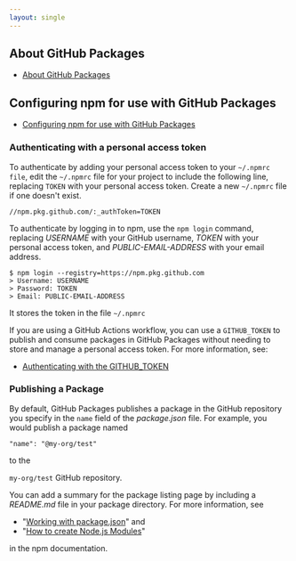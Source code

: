 ```yaml
---
layout: single
---
```


## About GitHub Packages

* [About GitHub Packages](https://help.github.com/en/packages/publishing-and-managing-packages/about-github-packages)


## Configuring npm for use with GitHub Packages

* [Configuring npm for use with GitHub Packages](https://help.github.com/en/packages/using-github-packages-with-your-projects-ecosystem/configuring-npm-for-use-with-github-packages)

### Authenticating with a personal access token

To authenticate by adding your personal access token to your `~/.npmrc file`, edit the `~/.npmrc` file for your project to include the following line, replacing `TOKEN` with your personal access token. Create a new `~/.npmrc` file if one doesn't exist.

```
//npm.pkg.github.com/:_authToken=TOKEN
```

To authenticate by logging in to npm, use the `npm login` command, replacing _USERNAME_ with your GitHub username, _TOKEN_ with your personal access token, and _PUBLIC-EMAIL-ADDRESS_ with your email address.

```
$ npm login --registry=https://npm.pkg.github.com
> Username: USERNAME
> Password: TOKEN
> Email: PUBLIC-EMAIL-ADDRESS
```

It stores the token in the file `~/.npmrc`

If you are using a GitHub Actions workflow, you can use a `GITHUB_TOKEN` to publish and consume packages in GitHub Packages without needing to store and manage a personal access token. For more information, see:

* [Authenticating with the GITHUB_TOKEN](https://help.github.com/en/actions/configuring-and-managing-workflows/authenticating-with-the-github_token)

### Publishing a Package

By default, GitHub Packages publishes a package in the GitHub repository you specify in the `name` field of the _package.json_ file. For example, you would publish a package named 

`"name": "@my-org/test"` 

to the 

`my-org/test` GitHub repository. 

You can add a summary for the package listing page by including a _README.md_ file in your package directory. For more information, see 

* "[Working with package.json](https://docs.npmjs.com/getting-started/using-a-package.json)" and 
* "[How to create Node.js Modules](https://docs.npmjs.com/getting-started/creating-node-modules)" 
  
in the npm documentation.